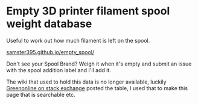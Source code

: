 # Empty 3D printer filament spool weight database
Useful to work out how much filament is left on the spool.

[samster395.github.io/empty_spool/](https://samster395.github.io/empty_spool/)

Don't see your Spool Brand?
Weigh it when it's empty and submit an issue with the spool addition label and I'll add it.

The wiki that used to hold this data is no longer available, luckily [Greenonline on stack exchange](https://3dprinting.stackexchange.com/a/23154/46763) posted the table, I used that to make this page that is searchable etc.
